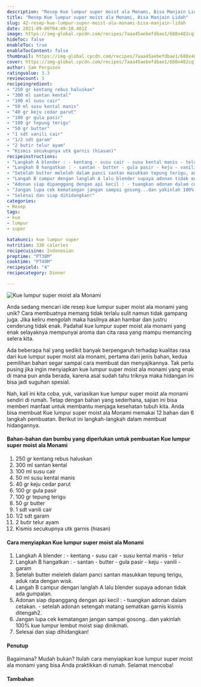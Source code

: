 ```yaml
---
description: "Resep Kue lumpur super moist ala Monami, Bisa Manjain Lidah"
title: "Resep Kue lumpur super moist ala Monami, Bisa Manjain Lidah"
slug: 42-resep-kue-lumpur-super-moist-ala-monami-bisa-manjain-lidah
date: 2021-09-06T04:49:10.401Z
image: https://img-global.cpcdn.com/recipes/7aaa45aebefdbae1/680x482cq70/kue-lumpur-super-moist-ala-monami-foto-resep-utama.jpg
hideToc: false
enableToc: true
enableTocContent: false
thumbnail: https://img-global.cpcdn.com/recipes/7aaa45aebefdbae1/680x482cq70/kue-lumpur-super-moist-ala-monami-foto-resep-utama.jpg
cover: https://img-global.cpcdn.com/recipes/7aaa45aebefdbae1/680x482cq70/kue-lumpur-super-moist-ala-monami-foto-resep-utama.jpg
author: Sam Ferguson
ratingvalue: 3.3
reviewcount: 3
recipeingredient:
- "250 gr kentang rebus haluskan"
- "300 ml santan kental"
- "100 ml susu cair"
- "50 ml susu kental manis"
- "40 gr keju cedar parut"
- "100 gr gula pasir"
- "100 gr tepung terigu"
- "50 gr butter"
- "1 sdt vanili cair"
- "1/2 sdt garam"
- "2 butir telur ayam"
- "Kismis secukupnya utk garnis (hiasan)"
recipeinstructions:
- "Langkah A blender : - kentang - susu cair - susu kental manis - telur"
- "Langkah B hangatkan : - santan - butter - gula pasir - keju - vanili - garam"
- "Setelah butter meleleh dalam panci santan masukkan tepung terigu, aduk rata dengan wisk."
- "Langah B campur dengan langlah A lalu blender supaya adonan tidak ada gumpalan."
- "Adonan siap dipanggang dengan api kecil : - tuangkan adonan dalam cetakan. - setelah adonan setengah matang sematkan garnis kismis ditengah2."
- "Jangan lupa cek kematangan jangan sampai gosong...dan yakinlah 100% kue lumpur lembut moist siap dinikmati."
- "Selesai dan siap dihidangkan!"
categories:
- Resep
tags:
- kue
- lumpur
- super

katakunci: kue lumpur super 
nutrition: 338 calories
recipecuisine: Indonesian
preptime: "PT38M"
cooktime: "PT49M"
recipeyield: "4"
recipecategory: Dinner

---
```



![Kue lumpur super moist ala Monami](https://img-global.cpcdn.com/recipes/7aaa45aebefdbae1/680x482cq70/kue-lumpur-super-moist-ala-monami-foto-resep-utama.jpg)

Anda sedang mencari ide resep kue lumpur super moist ala monami yang unik? Cara membuatnya memang tidak terlalu sulit namun tidak gampang juga. Jika keliru mengolah maka hasilnya akan hambar dan justru cenderung tidak enak. Padahal kue lumpur super moist ala monami yang enak selayaknya mempunyai aroma dan cita rasa yang mampu memancing selera kita.


Ada beberapa hal yang sedikit banyak berpengaruh terhadap kualitas rasa dari kue lumpur super moist ala monami, pertama dari jenis bahan, kedua pemilihan bahan segar sampai cara membuat dan menyajikannya. Tak perlu pusing jika ingin menyiapkan kue lumpur super moist ala monami yang enak di mana pun anda berada, karena asal sudah tahu triknya maka hidangan ini bisa jadi suguhan spesial.


Nah, kali ini kita coba, yuk, variasikan kue lumpur super moist ala monami sendiri di rumah. Tetap dengan bahan yang sederhana, sajian ini bisa memberi manfaat untuk membantu menjaga kesehatan tubuh kita. Anda bisa membuat Kue lumpur super moist ala Monami memakai 12 bahan dan 6 langkah pembuatan. Berikut ini langkah-langkah dalam membuat hidangannya.

<!--inarticleads1-->

#### Bahan-bahan dan bumbu yang diperlukan untuk pembuatan Kue lumpur super moist ala Monami

1. 250 gr kentang rebus haluskan
1. 300 ml santan kental
1. 100 ml susu cair
1. 50 ml susu kental manis
1. 40 gr keju cedar parut
1. 100 gr gula pasir
1. 100 gr tepung terigu
1. 50 gr butter
1. 1 sdt vanili cair
1. 1/2 sdt garam
1. 2 butir telur ayam
1. Kismis secukupnya utk garnis (hiasan)

<!--inarticleads2-->

#### Cara menyiapkan Kue lumpur super moist ala Monami

1. Langkah A blender : - kentang - susu cair - susu kental manis - telur
1. Langkah B hangatkan : - santan - butter - gula pasir - keju - vanili - garam
1. Setelah butter meleleh dalam panci santan masukkan tepung terigu, aduk rata dengan wisk.
1. Langah B campur dengan langlah A lalu blender supaya adonan tidak ada gumpalan.
1. Adonan siap dipanggang dengan api kecil : - tuangkan adonan dalam cetakan. - setelah adonan setengah matang sematkan garnis kismis ditengah2.
1. Jangan lupa cek kematangan jangan sampai gosong...dan yakinlah 100% kue lumpur lembut moist siap dinikmati.
1. Selesai dan siap dihidangkan!

#### Penutup

Bagaimana? Mudah bukan? Itulah cara menyiapkan kue lumpur super moist ala monami yang bisa Anda praktikkan di rumah. Selamat mencoba!

#### Tambahan



